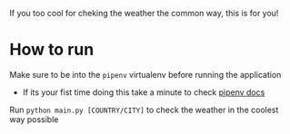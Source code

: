 If you too cool for cheking the weather the common way, this is for you!

# How to run
Make sure to be into the `pipenv` virtualenv before running the application
- If its your fist time doing this take a minute to check [pipenv docs](https://pipenv.pypa.io/en/latest/)

Run `python main.py [COUNTRY/CITY]` to check the weather in the coolest way possible
